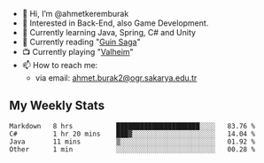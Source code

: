 - 👋 Hi, I’m @ahmetkeremburak
- 👀 Interested in Back-End, also Game Development.
- 🌱 Currently learning Java, Spring, C# and Unity
- :book: Currently reading "[Guin Saga](https://en.wikipedia.org/wiki/Guin_Saga)"
- :tv: Currently playing "[Valheim](https://www.valheimgame.com/)"
- 📫 How to reach me:  
  - via email: ahmet.burak2@ogr.sakarya.edu.tr
<!---
- 💞️ I’m looking to collaborate on ...
--->

<!---
ahmetkeremburak/ahmetkeremburak is a ✨ special ✨ repository because its `README.md` (this file) appears on your GitHub profile.
You can click the Preview link to take a look at your changes.
--->
## My Weekly Stats
<!--START_SECTION:waka-->

```text
Markdown   8 hrs           █████████████████████░░░░   83.76 %
C#         1 hr 20 mins    ███▓░░░░░░░░░░░░░░░░░░░░░   14.04 %
Java       11 mins         ▒░░░░░░░░░░░░░░░░░░░░░░░░   01.92 %
Other      1 min           ░░░░░░░░░░░░░░░░░░░░░░░░░   00.28 %
```

<!--END_SECTION:waka-->
